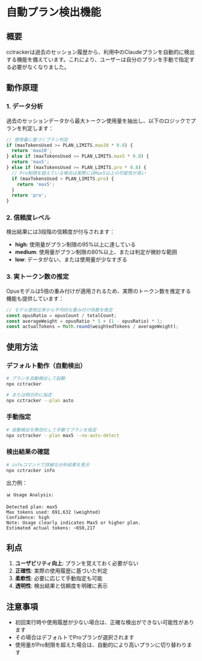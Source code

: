 # 自動プラン検出機能

## 概要

cctrackerは過去のセッション履歴から、利用中のClaudeプランを自動的に検出する機能を備えています。これにより、ユーザーは自分のプランを手動で指定する必要がなくなりました。

## 動作原理

### 1. データ分析

過去のセッションデータから最大トークン使用量を抽出し、以下のロジックでプランを判定します：

```typescript
// 使用量に基づくプラン判定
if (maxTokensUsed >= PLAN_LIMITS.max20 * 0.8) {
  return 'max20';
} else if (maxTokensUsed >= PLAN_LIMITS.max5 * 0.8) {
  return 'max5';
} else if (maxTokensUsed >= PLAN_LIMITS.pro * 0.8) {
  // Pro制限を超えている場合は実際にはMax5以上の可能性が高い
  if (maxTokensUsed > PLAN_LIMITS.pro) {
    return 'max5';
  }
  return 'pro';
}
```

### 2. 信頼度レベル

検出結果には3段階の信頼度が付与されます：

- **high**: 使用量がプラン制限の95%以上に達している
- **medium**: 使用量がプラン制限の80%以上、または判定が微妙な範囲
- **low**: データがない、または使用量が少なすぎる

### 3. 実トークン数の推定

Opusモデルは5倍の重み付けが適用されるため、実際のトークン数を推定する機能も提供しています：

```typescript
// モデル使用比率から平均的な重み付け係数を推定
const opusRatio = opusCount / totalCount;
const averageWeight = opusRatio * 5 + (1 - opusRatio) * 1;
const actualTokens = Math.round(weightedTokens / averageWeight);
```

## 使用方法

### デフォルト動作（自動検出）

```bash
# プランを自動検出して起動
npx cctracker

# または明示的に指定
npx cctracker --plan auto
```

### 手動指定

```bash
# 自動検出を無効化して手動でプランを指定
npx cctracker --plan max5 --no-auto-detect
```

### 検出結果の確認

```bash
# infoコマンドで詳細な分析結果を表示
npx cctracker info
```

出力例：
```
📊 Usage Analysis:

Detected plan: max5
Max tokens used: 691,632 (weighted)
Confidence: high
Note: Usage clearly indicates Max5 or higher plan.
Estimated actual tokens: ~650,217
```

## 利点

1. **ユーザビリティ向上**: プランを覚えておく必要がない
2. **正確性**: 実際の使用履歴に基づいた判定
3. **柔軟性**: 必要に応じて手動指定も可能
4. **透明性**: 検出結果と信頼度を明確に表示

## 注意事項

- 初回実行時や使用履歴が少ない場合は、正確な検出ができない可能性があります
- その場合はデフォルトでProプランが選択されます
- 使用量がPro制限を超えた場合は、自動的により高いプランに切り替わります